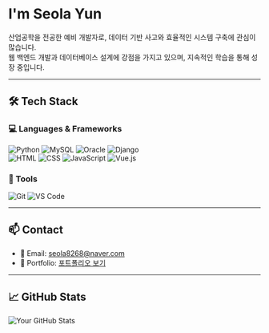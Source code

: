 # I'm Seola Yun

산업공학을 전공한 예비 개발자로, 데이터 기반 사고와 효율적인 시스템 구축에 관심이 많습니다.  
웹 백엔드 개발과 데이터베이스 설계에 강점을 가지고 있으며, 지속적인 학습을 통해 성장 중입니다.  

---

## 🛠️ Tech Stack

### 💻 Languages & Frameworks
![Python](https://img.shields.io/badge/Python-3776AB?style=flat&logo=python&logoColor=white)
![MySQL](https://img.shields.io/badge/MySQL-4479A1?style=flat&logo=mysql&logoColor=white)
![Oracle](https://img.shields.io/badge/Oracle-F80000?style=flat&logo=oracle&logoColor=white)
![Django](https://img.shields.io/badge/Django-092E20?style=flat&logo=django&logoColor=white)  
![HTML](https://img.shields.io/badge/HTML5-E34F26?style=flat&logo=html5&logoColor=white)
![CSS](https://img.shields.io/badge/CSS3-1572B6?style=flat&logo=css3&logoColor=white)
![JavaScript](https://img.shields.io/badge/JavaScript-F7DF1E?style=flat&logo=javascript&logoColor=black)
![Vue.js](https://img.shields.io/badge/Vue.js-4FC08D?style=flat&logo=vue.js&logoColor=white)

### 🔧 Tools
![Git](https://img.shields.io/badge/Git-F05032?style=flat&logo=git&logoColor=white)
![VS Code](https://img.shields.io/badge/VS%20Code-007ACC?style=flat&logo=visual-studio-code&logoColor=white)

---

## 📫 Contact

- 📧 Email: seola8268@naver.com  
- 💼 Portfolio: [포트폴리오 보기](https://yourportfolio.site)

---

## 📈 GitHub Stats

![Your GitHub Stats](https://github-readme-stats.vercel.app/api?username=your-github-username&show_icons=true&theme=tokyonight)
